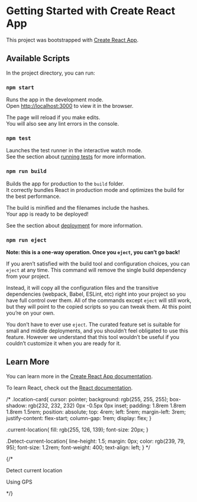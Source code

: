 # Getting Started with Create React App

This project was bootstrapped with [Create React App](https://github.com/facebook/create-react-app).

## Available Scripts

In the project directory, you can run:

### `npm start`

Runs the app in the development mode.\
Open [http://localhost:3000](http://localhost:3000) to view it in the browser.

The page will reload if you make edits.\
You will also see any lint errors in the console.

### `npm test`

Launches the test runner in the interactive watch mode.\
See the section about [running tests](https://facebook.github.io/create-react-app/docs/running-tests) for more information.

### `npm run build`

Builds the app for production to the `build` folder.\
It correctly bundles React in production mode and optimizes the build for the best performance.

The build is minified and the filenames include the hashes.\
Your app is ready to be deployed!

See the section about [deployment](https://facebook.github.io/create-react-app/docs/deployment) for more information.

### `npm run eject`

**Note: this is a one-way operation. Once you `eject`, you can’t go back!**

If you aren’t satisfied with the build tool and configuration choices, you can `eject` at any time. This command will remove the single build dependency from your project.

Instead, it will copy all the configuration files and the transitive dependencies (webpack, Babel, ESLint, etc) right into your project so you have full control over them. All of the commands except `eject` will still work, but they will point to the copied scripts so you can tweak them. At this point you’re on your own.

You don’t have to ever use `eject`. The curated feature set is suitable for small and middle deployments, and you shouldn’t feel obligated to use this feature. However we understand that this tool wouldn’t be useful if you couldn’t customize it when you are ready for it.

## Learn More

You can learn more in the [Create React App documentation](https://facebook.github.io/create-react-app/docs/getting-started).

To learn React, check out the [React documentation](https://reactjs.org/).



/* .location-card{
    cursor: pointer;
    background: rgb(255, 255, 255);
    box-shadow: rgb(232, 232, 232) 0px -0.5px 0px inset;
    padding: 1.8rem 1.8rem 1.8rem 1.5rem;
    position: absolute;
    top: 4rem;
    left: 5rem;
    margin-left: 3rem;
    justify-content: flex-start;
    column-gap: 1rem;
    display: flex;
}

.current-location{
  fill: rgb(255, 126, 139);
  font-size: 20px;
}

.Detect-current-location{
  line-height: 1.5;
  margin: 0px;
  color: rgb(239, 79, 95);
  font-size: 1.2rem;
  font-weight: 400;
  text-align: left;
} */



   {/* <div className="location-card">
              <div className="current-locationicon">
              <Crosshair className="current-location" />
              </div>
              <div>
                <p className="Detect-current-location">Detect current location</p>
                 <p>Using GPS</p> 
            </div>
          </div>  */}